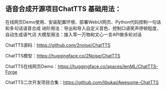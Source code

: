 ## 语音合成开源项目ChatTTS 基础用法：

在线网页Demo使用、安装配置环境、部署WebUI网页、Python代码控制一句话和多句话语音合成
进阶用法：导出和导入自定义音色、控制口语笑声停顿程度、自动生成语气词
大模型用法：接入零一万物和文心一言API做多轮对话

ChatTTS源码：<https://github.com/2noise/ChatTTS>

ChatTTS模型：<https://huggingface.co/2Noise/ChatTTS> 

ChatTTS在线网页Demo：<https://huggingface.co/spaces/lenML/ChatTTS-Forge>

ChatTTS二次开发项目合集：<https://github.com/libukai/Awesome-ChatTTS>
